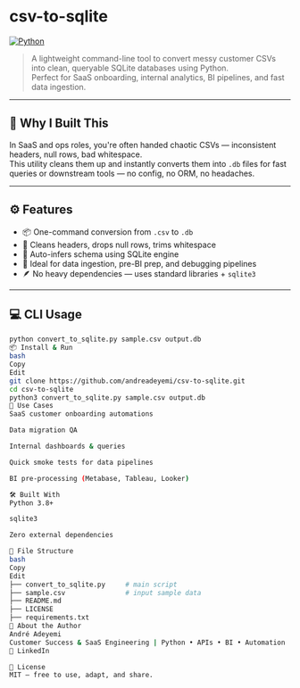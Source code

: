 # csv-to-sqlite

[![Python](https://img.shields.io/badge/Python-3.8+-blue.svg)](https://www.python.org/)

> A lightweight command-line tool to convert messy customer CSVs into clean, queryable SQLite databases using Python.  
> Perfect for SaaS onboarding, internal analytics, BI pipelines, and fast data ingestion.

---

## 🚀 Why I Built This

In SaaS and ops roles, you're often handed chaotic CSVs — inconsistent headers, null rows, bad whitespace.  
This utility cleans them up and instantly converts them into `.db` files for fast queries or downstream tools — no config, no ORM, no headaches.

---

## ⚙️ Features

- 📦 One-command conversion from `.csv` to `.db`  
- 🧹 Cleans headers, drops null rows, trims whitespace  
- 🧠 Auto-infers schema using SQLite engine  
- 🔎 Ideal for data ingestion, pre-BI prep, and debugging pipelines  
- 🪶 No heavy dependencies — uses standard libraries + `sqlite3`

---

## 💻 CLI Usage

```bash
python convert_to_sqlite.py sample.csv output.db
📦 Install & Run
bash
Copy
Edit
git clone https://github.com/andreadeyemi/csv-to-sqlite.git
cd csv-to-sqlite
python3 convert_to_sqlite.py sample.csv output.db
🧠 Use Cases
SaaS customer onboarding automations

Data migration QA

Internal dashboards & queries

Quick smoke tests for data pipelines

BI pre-processing (Metabase, Tableau, Looker)

🛠 Built With
Python 3.8+

sqlite3

Zero external dependencies

📁 File Structure
bash
Copy
Edit
├── convert_to_sqlite.py     # main script  
├── sample.csv               # input sample data  
├── README.md  
├── LICENSE  
├── requirements.txt  
🧱 About the Author
André Adeyemi
Customer Success & SaaS Engineering | Python • APIs • BI • Automation
🔗 LinkedIn

🪪 License
MIT — free to use, adapt, and share.
